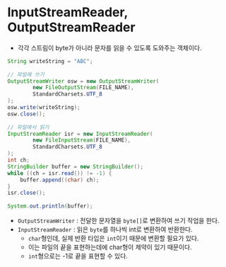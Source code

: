 # InputStreamReader, OutputStreamReader

- 각각 스트림이 byte가 아니라 문자를 읽을 수 있도록 도와주는 객체이다.

```java
String writeString = "ABC";
		
// 파일에 쓰기
OutputStreamWriter osw = new OutputStreamWriter(
		new FileOutputStream(FILE_NAME),
		StandardCharsets.UTF_8
);
osw.write(writeString);
osw.close();
		
// 파일에서 읽기
InputStreamReader isr = new InputStreamReader(
		new FileInputStream(FILE_NAME),
		StandardCharsets.UTF_8
);
int ch;
StringBuilder buffer = new StringBuilder();
while ((ch = isr.read()) != -1) {
	buffer.append((char) ch);
}
isr.close();
		
System.out.println(buffer);
```

- `OutputStreamWriter` : 전달한 문자열을 `byte[]`로 변환하여 쓰기 작업을 한다.
- `InputStreamReader` : 읽은 `byte`를 하나씩 int로 변환하여 반환한다.
  - `char`형인데, 실제 반환 타입은 `int`이기 때문에 변환할 필요가 있다.
  - 이는 파일의 끝을 표현하는데에 char형이 제약이 있기 때문이다.
  - `int`형으로는 -1로 끝을 표현할 수 있다.
